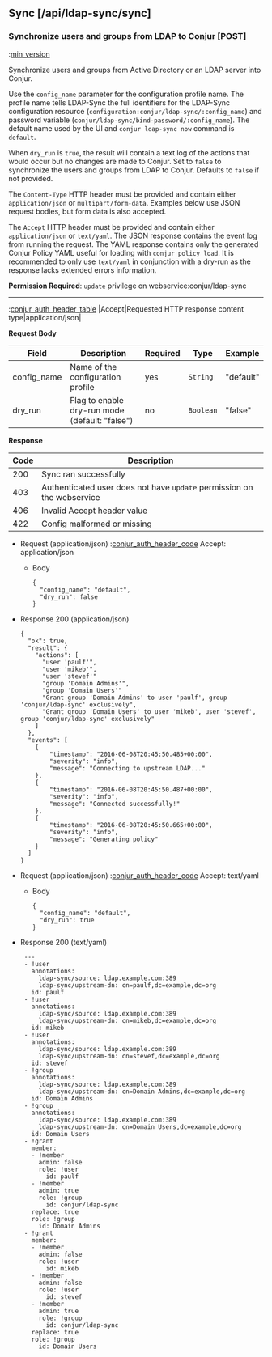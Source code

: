 ## Sync [/api/ldap-sync/sync]

### Synchronize users and groups from LDAP to Conjur [POST]

:[min_version](partials/min_version_4.7.md)

Synchronize users and groups from Active Directory or an LDAP server into Conjur.

Use the `config_name` parameter for the configuration profile name. The profile name tells LDAP-Sync the full identifiers for the LDAP-Sync configuration resource (`configuration:conjur/ldap-sync/:config_name`) and password variable (`conjur/ldap-sync/bind-password/:config_name`). The default name used by the UI and `conjur ldap-sync now` command is `default`.

When `dry_run` is `true`, the result will contain a text log of the actions that would occur but no changes are made to Conjur. Set to `false` to synchronize the users and groups from LDAP to Conjur. Defaults to `false` if not provided.

The `Content-Type` HTTP header must be provided and contain either `application/json` or `multipart/form-data`. Examples below use JSON request bodies, but form data is also accepted.

The `Accept` HTTP header must be provided and contain either `application/json` or `text/yaml`. The JSON response contains the event log from running the request. The YAML response contains only the generated Conjur Policy YAML useful for loading with `conjur policy load`. It is recommended to only use `text/yaml` in conjunction with a dry-run as the response lacks extended errors information.


**Permission Required**: `update` privilege on webservice:conjur/ldap-sync

---

:[conjur_auth_header_table](partials/conjur_auth_header_table.md)
|Accept|Requested HTTP response content type|application/json|

**Request Body**

|Field|Description|Required|Type|Example|
|-----|-----------|----|--------|-------|
|config_name|Name of the configuration profile|yes|`String`|"default"|
|dry_run|Flag to enable dry-run mode (default: "false")|no|`Boolean`|"false"|

**Response**

|Code|Description|
|----|-----------|
|200|Sync ran successfully|
|403|Authenticated user does not have `update` permission on the webservice|
|406|Invalid Accept header value|
|422|Config malformed or missing|

+ Request (application/json)
    :[conjur_auth_header_code](partials/conjur_auth_header_code.md)
    Accept: application/json

    + Body

        ```
        {
          "config_name": "default",
          "dry_run": false
        }
        ```

+ Response 200 (application/json)

    ```
    {
      "ok": true,
      "result": {
        "actions": [
          "user 'paulf'",
          "user 'mikeb'",
          "user 'stevef'"
          "group 'Domain Admins'",
          "group 'Domain Users'"
          "Grant group 'Domain Admins' to user 'paulf', group 'conjur/ldap-sync' exclusively",
          "Grant group 'Domain Users' to user 'mikeb', user 'stevef', group 'conjur/ldap-sync' exclusively"
        ]
      },
      "events": [
        {
            "timestamp": "2016-06-08T20:45:50.485+00:00",
            "severity": "info",
            "message": "Connecting to upstream LDAP..."
        },
        {
            "timestamp": "2016-06-08T20:45:50.487+00:00",
            "severity": "info",
            "message": "Connected successfully!"
        },
        {
            "timestamp": "2016-06-08T20:45:50.665+00:00",
            "severity": "info",
            "message": "Generating policy"
        }
      ]
   }
    ```

+ Request (application/json)
    :[conjur_auth_header_code](partials/conjur_auth_header_code.md)
    Accept: text/yaml

    + Body

        ```
        {
          "config_name": "default",
          "dry_run": true
        }
        ```

+ Response 200 (text/yaml)

    ```
     ---
     - !user
       annotations:
         ldap-sync/source: ldap.example.com:389
         ldap-sync/upstream-dn: cn=paulf,dc=example,dc=org
       id: paulf
     - !user
       annotations:
         ldap-sync/source: ldap.example.com:389
         ldap-sync/upstream-dn: cn=mikeb,dc=example,dc=org
       id: mikeb
     - !user
       annotations:
         ldap-sync/source: ldap.example.com:389
         ldap-sync/upstream-dn: cn=stevef,dc=example,dc=org
       id: stevef
     - !group
       annotations:
         ldap-sync/source: ldap.example.com:389
         ldap-sync/upstream-dn: cn=Domain Admins,dc=example,dc=org
       id: Domain Admins
     - !group
       annotations:
         ldap-sync/source: ldap.example.com:389
         ldap-sync/upstream-dn: cn=Domain Users,dc=example,dc=org
       id: Domain Users
     - !grant
       member:
       - !member
         admin: false
         role: !user
           id: paulf
       - !member
         admin: true
         role: !group
           id: conjur/ldap-sync
       replace: true
       role: !group
         id: Domain Admins
     - !grant
       member:
       - !member
         admin: false
         role: !user
           id: mikeb
       - !member
         admin: false
         role: !user
           id: stevef
       - !member
         admin: true
         role: !group
           id: conjur/ldap-sync
       replace: true
       role: !group
         id: Domain Users
    ```

